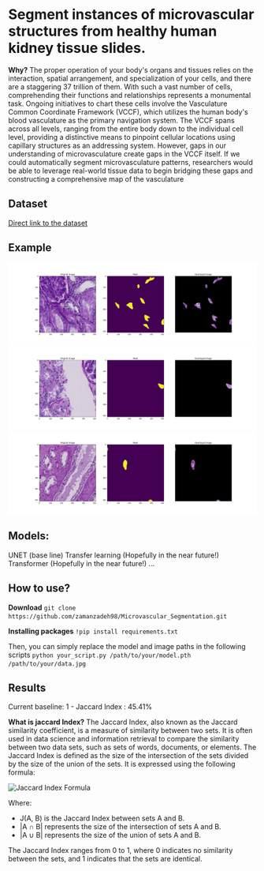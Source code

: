 #  Segment instances of microvascular structures from healthy human kidney tissue slides.

**Why?**
The proper operation of your body's organs and tissues relies on the interaction, spatial arrangement, and specialization of your cells, and there are a staggering 37 trillion of them. With such a vast number of cells, comprehending their functions and relationships represents a monumental task.
Ongoing initiatives to chart these cells involve the Vasculature Common Coordinate Framework (VCCF), which utilizes the human body's blood vasculature as the primary navigation system. The VCCF spans across all levels, ranging from the entire body down to the individual cell level, providing a distinctive means to pinpoint cellular locations using capillary structures as an addressing system. However, gaps in our understanding of microvasculature create gaps in the VCCF itself. If we could automatically segment microvasculature patterns, researchers would be able to leverage real-world tissue data to begin bridging these gaps and constructing a comprehensive map of the vasculature

## Dataset
[Direct link to the dataset](https://www.kaggle.com/competitions/hubmap-hacking-the-human-vasculature/data)


## Example
![Alt](pictures/first/0.png)
![Alt Text](pictures/first/1.png)
![Alt Text](pictures/first/2.png)



## Models:
UNET (base line)
Transfer learning (Hopefully in the near future!)
Transformer (Hopefully in the near future!)
...


## How to use?
**Download**
```git clone https://github.com/zamanzadeh98/Microvascular_Segmentation.git```

**Installing packages**
```!pip install requirements.txt```

Then, you can simply replace the model and image paths in the following scripts
```python your_script.py /path/to/your/model.pth /path/to/your/data.jpg```


## Results
Current baseline: 
1 - Jaccard Index : 45.41%

**What is jaccard Index?**
The Jaccard Index, also known as the Jaccard similarity coefficient, is a measure of similarity between two sets. It is often used in data science and information retrieval to compare the similarity between two data sets, such as sets of words, documents, or elements.
The Jaccard Index is defined as the size of the intersection of the sets divided by the size of the union of the sets. It is expressed using the following formula:

![Jaccard Index Formula](URL_TO_YOUR_IMAGE)

Where:
- J(A, B) is the Jaccard Index between sets A and B.
- |A ∩ B| represents the size of the intersection of sets A and B.
- |A ∪ B| represents the size of the union of sets A and B.

The Jaccard Index ranges from 0 to 1, where 0 indicates no similarity between the sets, and 1 indicates that the sets are identical.





